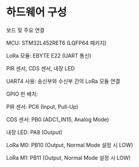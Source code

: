 # 하드웨어 구성
보드 및 주요 연결

MCU: STM32L452RET6 (LQFP64 패키지)

LoRa 모듈: EBYTE E22 (UART 통신)

PIR 센서, CDS 센서, 내장 LED

UART4 사용: 송신부와 수신부 간의 LoRa 모듈 연결

GPIO 핀 배치:

PIR 센서: PC6 (Input, Pull-Up)

CDS 센서: PB0 (ADC1_IN15, Analog Mode)

내장 LED: PA8 (Output)

LoRa M0: PB10 (Output, Normal Mode 설정 시 LOW)

LoRa M1: PB11 (Output, Normal Mode 설정 시 LOW)

